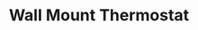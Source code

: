 ---
date_added: 2020-10-21
vendor: Tuya
model: HY08WE
title: Wall Mount Thermostat
zigbeemodel: ['TS0601']
category: hvac
supports: thermostat, temperature
mlink: 
link: https://www.aliexpress.com/item/1005001397598439.html
link2: 
compatible: [z2m,iob]
---
